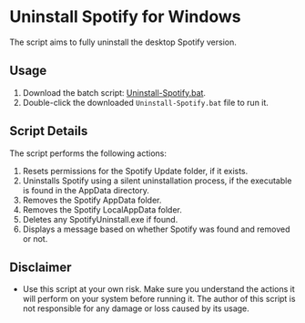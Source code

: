 # Uninstall Spotify for Windows

The script aims to fully uninstall the desktop Spotify version.

## Usage

1. Download the batch script: [Uninstall-Spotify.bat](https://raw.githack.com/amd64fox/Uninstall-Spotify/main/Uninstall-Spotify.bat).
2. Double-click the downloaded `Uninstall-Spotify.bat` file to run it.

## Script Details

The script performs the following actions:

1. Resets permissions for the Spotify Update folder, if it exists.
2. Uninstalls Spotify using a silent uninstallation process, if the executable is found in the AppData directory.
3. Removes the Spotify AppData folder.
4. Removes the Spotify LocalAppData folder.
5. Deletes any SpotifyUninstall.exe if found.
6. Displays a message based on whether Spotify was found and removed or not.

## Disclaimer

- Use this script at your own risk. Make sure you understand the actions it will perform on your system before running it. The author of this script is not responsible for any damage or loss caused by its usage.

